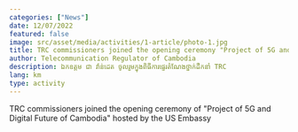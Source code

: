 ```yaml
---
categories: ["News"]
date: 12/07/2022
featured: false
image: src/asset/media/activities/1-article/photo-1.jpg
title: TRC commissioners joined the opening ceremony "Project of 5G and Digital Future of Cambodia" hosted by the US Embassy
author: Telecommunication Regulator of Cambodia
description: ឯកឧត្តម ជា វ៉ាន់ដេត ចូលរួមក្នុងពិធីការផ្ទេរតំណែងថ្នាក់ដឹកនាំ TRC
lang: km
type: activity
---
```

TRC commissioners joined the opening ceremony of "Project of 5G and
 Digital Future of Cambodia" hosted by the US Embassy

